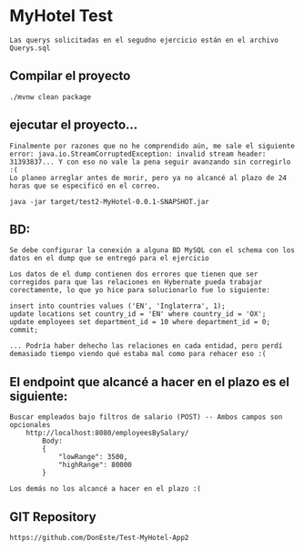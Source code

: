 # MyHotel Test

    Las querys solicitadas en el segudno ejercicio están en el archivo Querys.sql 

## Compilar el proyecto
	
	./mvnw clean package
	
## ejecutar el proyecto... 
	
    Finalmente por razones que no he comprendido aún, me sale el siguiente error: java.io.StreamCorruptedException: invalid stream header: 31393837... Y con eso no vale la pena seguir avanzando sin corregirlo :(
    Lo planeo arreglar antes de morir, pero ya no alcancé al plazo de 24 horas que se especificó en el correo.
	
    java -jar target/test2-MyHotel-0.0.1-SNAPSHOT.jar

## BD:
    Se debe configurar la conexión a alguna BD MySQL con el schema con los datos en el dump que se entregó para el ejercicio
    
    Los datos de el dump contienen dos errores que tienen que ser corregidos para que las relaciones en Hybernate pueda trabajar corectamente, lo que yo hice para solucionarlo fue lo siguiente:

    insert into countries values ('EN', 'Inglaterra', 1);
    update locations set country_id = 'EN' where country_id = 'OX';
    update employees set department_id = 10 where department_id = 0;
    commit;

    ... Podría haber dehecho las relaciones en cada entidad, pero perdí demasiado tiempo viendo qué estaba mal como para rehacer eso :(
	
## El endpoint que alcancé a hacer en el plazo es el siguiente:

	Buscar empleados bajo filtros de salario (POST) -- Ambos campos son opcionales
		http://localhost:8080/employeesBySalary/
			Body:
			{
                "lowRange": 3500,
                "highRange": 80000
            }

    Los demás no los alcancé a hacer en el plazo :(
    
	
## GIT Repository
	https://github.com/DonEste/Test-MyHotel-App2
	